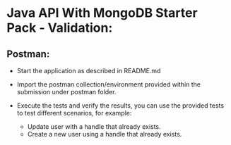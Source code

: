 # Java API With MongoDB Starter Pack - Validation:

## Postman:
- Start the application as described in README.md

- Import the postman collection/environment provided within the submission under postman folder.

- Execute the tests and verify the results, you can use the provided tests to test different scenarios, for example:
  - Update user with a handle that already exists.
  - Create a new user using a handle that already exists.
